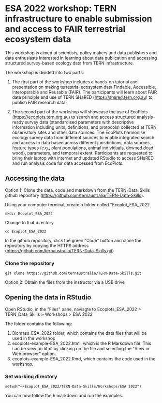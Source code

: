 # ESA 2022 workshop: TERN infrastructure to enable submission and access to FAIR terrestrial ecosystem data 

This workshop is aimed at scientists, policy makers and data publishers and data enthusiasts interested in learning about data publication and accessing structured survey-based ecology data from TERN infrastructure.

The workshop is divided into two parts:

1) The first part of the workshop includes a hands-on tutorial and presentation on making terrestrial ecosystem data Findable, Accessible, Interoperable and Reusable (FAIR). The participants will learn about FAIR data principle and use of TERN SHaRED (https://shared.tern.org.au) to publish FAIR research data;

2) The second part of the workshop will showcase the use of EcoPlots (https://ecoplots.tern.org.au) to search and access structured analysis-ready survey data (standardised parameters with descriptive information including units, definitions, and protocols) collected at TERN observatory sites and other data sources. The EcoPlots harmonise ecology survey data from different sources to enable integrated search and access to data based across different jurisdictions, data sources, feature types (e.g., plant populations, animal individuals, downed dead wood), parameters, and temporal extent.
Participants are requested to bring their laptop with internet and updated RStudio to access SHaRED and run analysis code for data accessed from EcoPlots.

## Accessing the data


Option 1: Clone the data, code and markdown from the TERN-Data_Skills github repository (https://github.com/ternaustralia/TERN-Data-Skills).

Using your computer terminal, create a folder called "Ecoplot_ESA_2022

```
mkdir Ecoplot_ESA_2022
```
Change to that directory

```
cd Ecoplot_ESA_2022
```

In the github repository, click the green "Code" button and clone the repository by copying the HTTPS address (https://github.com/ternaustralia/TERN-Data-Skills.git) 

### Clone the repository

```
git clone https://github.com/ternaustralia/TERN-Data-Skills.git
```


Option 2: Obtain the files from the instructor via a USB drive


## Opening the data in RStudio

Open RStudio, in the "Files" pane, naviagte to Ecoplots_ESA_2022 > TERN_Data_Skills > Workshops > ESA 2022 

The folder contains the following:

1. Biomass_ESA_2022 folder, which contains the data files that will be used in the workshop
2. ecoplots-example-ESA_2022.html, which is the R Markdown file.  This can be view on html by clicking on the file and selecting the "View in Web browser" option.
3. ecoplots-example-ESA_2022.Rmd, which contains the code used in the workshop.

### Set working directory

```
setwd("~/Ecoplot_ESA_2022/TERN-Data-Skills/Workshops/ESA 2022")
```

You can now follow the R markdown and run the examples.









